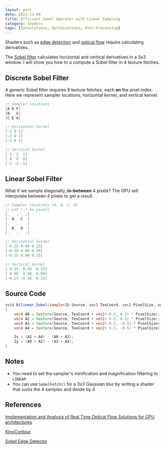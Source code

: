 ```yaml
---
layout: post
date: 2021-11-04
title: Efficient Sobel Operator with Linear Sampling
category: Shaders
tags: [Convolutions, Optimizations, Post-Processing]
---
```


Shaders such as [edge detection][1] and [optical flow][0] require calculating derivatives.

The [Sobel filter][2] calculates horizontal and vertical derivatives in a 3x3 window. I will show you how to a compute a Sobel filter in 4 texture fetches.

## Discrete Sobel Filter

A generic Sobel filter requires 8 texture fetches, each **on** the pixel index. Here we represent sampler locations, horizontal kernel, and vertical kernel.

```glsl
// Sampler locations
[A D F]
[B   G]
[C E H]

// Horizontal kernel
[-1 0 1]
[-2 0 2]
[-1 0 1]

// Vertical kernel
[ 1  2  1]
[ 0  0  0]
[-1 -2 -1]
```

## Linear Sobel Filter

What if we sample diagonally, **in-between** 4 pixels? The GPU will interpolate between 4 pixels to get a result.

```glsl
// Sampler locations (A, B, C, D)
// Let "." be pixels
[.   .   .]
[  A   C  ]
[.   .   .]
[  B   D  ]
[.   .   .]

// Horizontal kernel
[-0.25 0.00 0.25]
[-0.50 0.00 0.50]
[-0.25 0.00 0.25]

// Vertical kernel
[ 0.25  0.50  0.25]
[ 0.00  0.00  0.00]
[-0.25 -0.50 -0.25]
```

## Source Code

```glsl
void Bilinear_Sobel(sampler2D Source, vec2 TexCoord, vec2 PixelSize, out vec4 Ix, out vec4 Iy)
{
    vec4 A0 = texture(Source, TexCoord + vec2(-0.5, 0.5) * PixelSize);
    vec4 A2 = texture(Source, TexCoord + vec2( 0.5, 0.5) * PixelSize);
    vec4 A3 = texture(Source, TexCoord + vec2(-0.5, -0.5) * PixelSize);
    vec4 A4 = texture(Source, TexCoord + vec2( 0.5, -0.5) * PixelSize);

    Ix = (A2 + A4) - (A0 + A3);
    Iy = (A0 + A2) - (A3 + A4);
}
```

## Notes

+ You need to set the sampler's minification and magnification filtering to `LINEAR`
+ You can use `SobelFetch()` for a 3x3 Gaussian blur by writing a shader that sums the 4 samples and divide by 4

## References

[Implementation and Analysis of Real Time Optical Flow Solutions for GPU architectures][0]

[KinoContour][1]

[Sobel Edge Detector][2]

[0]: https://oa.upm.es/47692/

[1]: https://github.com/keijiro/KinoContour

[2]: https://homepages.inf.ed.ac.uk/rbf/HIPR2/sobel.htm
